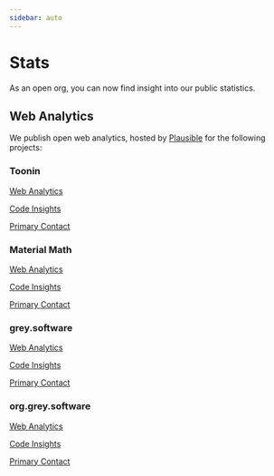 ```yaml
---
sidebar: auto
---
```


# Stats

As an open org, you can now find insight into our public statistics.

## Web Analytics

We publish open web analytics, hosted by [Plausible](https://www.plausible.io)
for the following projects:

### Toonin

[Web Analytics](https://plausible.io/toonin.ml)

[Code Insights](https://github.com/grey-software/toonin/pulse)

[Primary Contact](https://github.com/ArsalaBangash)

### Material Math

[Web Analytics](https://plausible.io/material-math.grey.software)

[Code Insights](https://github.com/grey-software/material-math/pulse)

[Primary Contact](https://github.com/milindvishnoi)

### grey.software

[Web Analytics](https://plausible.io/grey.software)

[Code Insights](https://github.com/grey-software/grey.software/pulse)

[Primary Contact](https://github.com/itsninaricci29)

### org.grey.software

[Web Analytics](https://plausible.io/org.grey.software)

[Code Insights](https://github.com/grey-software/org/pulse)

[Primary Contact](https://github.com/ArsalaBangash)

